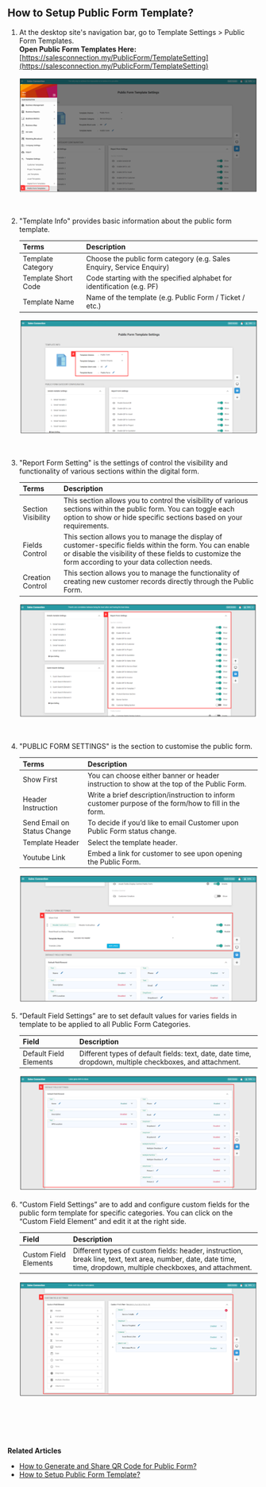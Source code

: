## How to Setup Public Form Template?

1. At the desktop site's navigation bar, go to Template Settings > Public Form Templates.<br>
   **Open Public Form Templates Here:** [https://salesconnection.my/PublicForm/TemplateSetting](https://salesconnection.my/PublicForm/TemplateSetting)<br>

   <p align="center">
      <img src="img/Public_Form_Template_Settings_Step_1.png" alt="Public Form Template Step 1">
   </p><br>

2. "Template Info" provides basic information about the public form template.

   | Terms | Description |
   |-------|:---------|
   | Template Category | Choose the public form category (e.g. Sales Enquiry, Service Enquiry) |
   | Template Short Code | Code starting with the specified alphabet for identification (e.g. PF) |
   | Template Name | Name of the template (e.g. Public Form / Ticket / etc.) |

   <p align="center">
      <img src="img/Public_Form_Template_Settings_Step_2.png" alt="Public Form Template Step 2">
   </p><br>


3. "Report Form Setting" is the settings of control the visibility and functionality of various sections within the digital form.

   | Terms | Description |
   |-------|:---------|
   | Section Visibility | This section allows you to control the visibility of various sections within the public form. You can toggle each option to show or hide specific sections based on your requirements.  |
   | Fields Control | This section allows you to manage the display of customer-specific fields within the form. You can enable or disable the visibility of these fields to customize the form according to your data collection needs.|
   | Creation Control | This section allows you to manage the functionality of creating new customer records directly through the Public Form.|
 
   <p align="center">
      <img src="img/Public_Form_Template_Settings_Step_3.png" alt="Public Form Template Step 3">
   </p><br>

4. "PUBLIC FORM SETTINGS" is the section to customise the public form.

   | Terms | Description |
   |-------|:---------|
   | Show First | You can choose either banner or header instruction to show at the top of the Public Form. |
   | Header Instruction | Write a brief description/instruction to inform customer purpose of the form/how to fill in the form. |
   | Send Email on Status Change | To decide if you’d like to email Customer upon Public Form status change. |
   | Template Header | Select the template header. |
   | Youtube Link | Embed a link for customer to see upon opening the Public Form. |

   <p align="center">
      <img src="img/Public_Form_Template_Settings_Step_4.png" alt="Public Form Template Step 4">
   </p>
 
5. “Default Field Settings” are to set default values for varies fields in template to be applied to all Public Form Categories.

   | Field | Description |
   |-------|---------|
   | Default Field Elements | Different types of default fields: text, date, date time, dropdown, multiple checkboxes, and attachment. |

   <p align="center">
      <img src="img/Public_Form_Template_Settings_Step_5.png" alt="Public Form Template Step 5">
   </p>

6. “Custom Field Settings” are to add and configure custom fields for the public form template for specific categories. You can click on the “Custom Field Element” and edit it at the right side.<br>

   | Field | Description |
   |-------|---------|
   | Custom Field Elements | Different types of custom fields: header, instruction, break line, text, text area, number, date, date time, time, dropdown, multiple checkboxes, and attachment. |
 
   <p align="center">
      <img src="img/Public_Form_Template_Settings_Step_6.png" alt="Public Form Template Step 6">
   </p><br>

<br><br><br>
**Related Articles**
- [How to Generate and Share QR Code for Public Form?](Creation_of_Public_Form.md)
- [How to Setup Public Form Template?](Access_Submitted_Public_Form.md)

<!-- [Link Text](https://salesconnection.github.io/Sales-Connection-Support/Setup_Public_Form_Template_Page.html) -->
